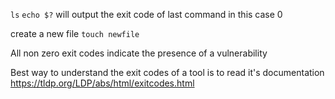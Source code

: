 `ls`
`echo $?`
will output the exit code of last command in this case 0

create a new file 
`touch newfile`

All non zero exit codes indicate the presence of a vulnerability

Best way to understand the exit codes of a tool is to read it's documentation
https://tldp.org/LDP/abs/html/exitcodes.html
